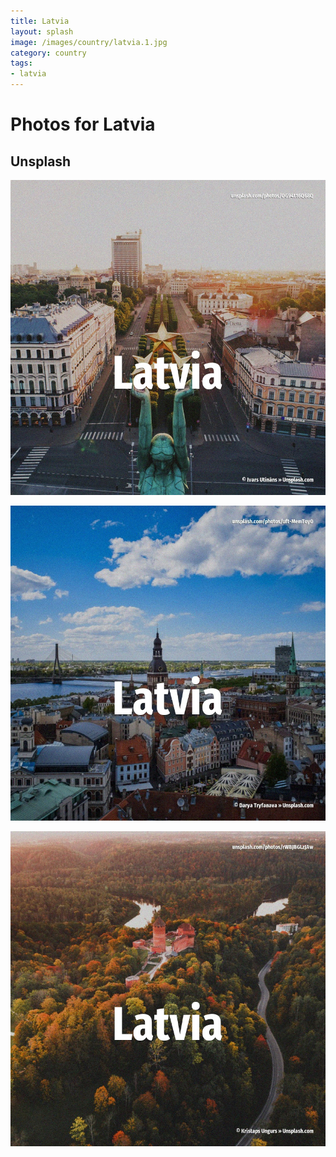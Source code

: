 ```yaml
---
title: Latvia
layout: splash
image: /images/country/latvia.1.jpg
category: country
tags:
- latvia
---
```

# Photos for Latvia

## Unsplash

![Latvia](/images/country/latvia.1.jpg)

![Latvia](/images/country/latvia.2.jpg)

![Latvia](/images/country/latvia.3.jpg)